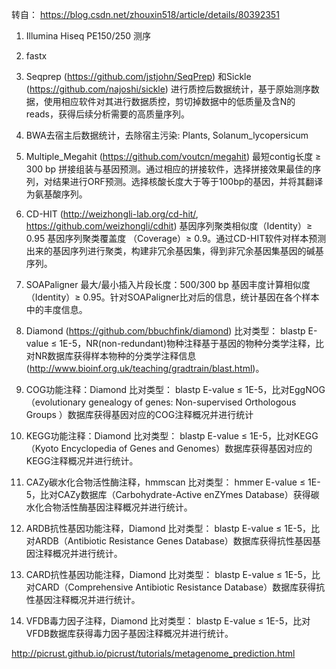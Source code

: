 转自： https://blog.csdn.net/zhouxin518/article/details/80392351

1. Illumina Hiseq PE150/250 测序

2. fastx 

3. Seqprep (https://github.com/jstjohn/SeqPrep) 和Sickle (https://github.com/najoshi/sickle) 进行质控后数据统计，基于原始测序数据，使用相应软件对其进行数据质控，剪切掉数据中的低质量及含N的reads，获得后续分析需要的高质量序列。

4. BWA去宿主后数据统计，去除宿主污染: Plants, Solanum_lycopersicum

5. Multiple_Megahit (https://github.com/voutcn/megahit) 最短contig长度 ≥ 300 bp 拼接组装与基因预测。通过相应的拼接软件，选择拼接效果最佳的序列，对结果进行ORF预测。选择核酸长度大于等于100bp的基因，并将其翻译为氨基酸序列。

6. CD-HIT (http://weizhongli-lab.org/cd-hit/, https://github.com/weizhongli/cdhit) 基因序列聚类相似度（Identity）≥ 0.95 基因序列聚类覆盖度 （Coverage）≥ 0.9。通过CD-HIT软件对样本预测出来的基因序列进行聚类，构建非冗余基因集，得到非冗余基因集基因的碱基序列。

7. SOAPaligner 最大/最小插入片段长度：500/300 bp 基因丰度计算相似度（Identity）≥ 0.95。针对SOAPaligner比对后的信息，统计基因在各个样本中的丰度信息。

8. Diamond (https://github.com/bbuchfink/diamond) 比对类型： blastp E-value ≤ 1E-5，NR(non-redundant)物种注释基于基因的物种分类学注释，比对NR数据库获得样本物种的分类学注释信息 (http://www.bioinf.org.uk/teaching/gradtrain/blast.html)。

9. COG功能注释：Diamond 比对类型： blastp E-value ≤ 1E-5，比对EggNOG（evolutionary genealogy of genes: Non-supervised Orthologous Groups ）数据库获得基因对应的COG注释概况并进行统计

10. KEGG功能注释：Diamond 比对类型： blastp E-value ≤ 1E-5，比对KEGG（Kyoto Encyclopedia of Genes and Genomes）数据库获得基因对应的KEGG注释概况并进行统计。

11. CAZy碳水化合物活性酶注释，hmmscan 比对类型： hmmer E-value ≤ 1E-5，比对CAZy数据库（Carbohydrate-Active enZYmes Database）获得碳水化合物活性酶基因注释概况并进行统计。

12. ARDB抗性基因功能注释，Diamond 比对类型： blastp E-value ≤ 1E-5，比对ARDB（Antibiotic Resistance Genes Database）数据库获得抗性基因基因注释概况并进行统计。

13. CARD抗性基因功能注释，Diamond 比对类型： blastp E-value ≤ 1E-5，比对CARD（Comprehensive Antibiotic Resistance Database）数据库获得抗性基因注释概况并进行统计。

14. VFDB毒力因子注释，Diamond 比对类型： blastp E-value ≤ 1E-5，比对VFDB数据库获得毒力因子基因注释概况并进行统计。



http://picrust.github.io/picrust/tutorials/metagenome_prediction.html

